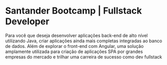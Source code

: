 # Santander Bootcamp | Fullstack Developer
Para você que deseja desenvolver aplicações back-end de alto nível utilizando Java,
criar aplicações ainda mais completas integradas ao banco de dados.
Além de explorar o front-end com Angular, uma solução amplamente utilizada para criação de aplicações SPA
por grandes empresas do mercado e trilhar uma carreira de sucesso como dev fullstack
